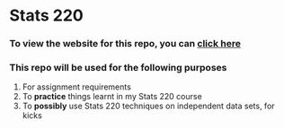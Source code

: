# Stats 220
### To view the website for this repo, you can [click here](https://songsdataplayground.github.io/Stats220/)

### This repo will be used for the following purposes
1. For assignment requirements
2. To **practice** things learnt in my Stats 220 course 
3. To **possibly** use Stats 220 techniques on independent data sets, for kicks
